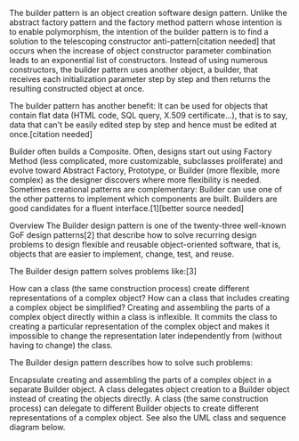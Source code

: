 The builder pattern is an object creation software design pattern. Unlike the abstract factory pattern and the factory method pattern whose intention is to enable polymorphism, the intention of the builder pattern is to find a solution to the telescoping constructor anti-pattern[citation needed] that occurs when the increase of object constructor parameter combination leads to an exponential list of constructors. Instead of using numerous constructors, the builder pattern uses another object, a builder, that receives each initialization parameter step by step and then returns the resulting constructed object at once.

The builder pattern has another benefit: It can be used for objects that contain flat data (HTML code, SQL query, X.509 certificate…), that is to say, data that can't be easily edited step by step and hence must be edited at once.[citation needed]

Builder often builds a Composite. Often, designs start out using Factory Method (less complicated, more customizable, subclasses proliferate) and evolve toward Abstract Factory, Prototype, or Builder (more flexible, more complex) as the designer discovers where more flexibility is needed. Sometimes creational patterns are complementary: Builder can use one of the other patterns to implement which components are built. Builders are good candidates for a fluent interface.[1][better source needed]


Overview
The Builder design pattern is one of the twenty-three well-known GoF design patterns[2] that describe how to solve recurring design problems to design flexible and reusable object-oriented software, that is, objects that are easier to implement, change, test, and reuse.

The Builder design pattern solves problems like:[3]

How can a class (the same construction process) create different representations of a complex object?
How can a class that includes creating a complex object be simplified?
Creating and assembling the parts of a complex object directly within a class is inflexible. It commits the class to creating a particular representation of the complex object and makes it impossible to change the representation later independently from (without having to change) the class.

The Builder design pattern describes how to solve such problems:

Encapsulate creating and assembling the parts of a complex object in a separate Builder object.
A class delegates object creation to a Builder object instead of creating the objects directly.
A class (the same construction process) can delegate to different Builder objects to create different representations of a complex object.
See also the UML class and sequence diagram below.